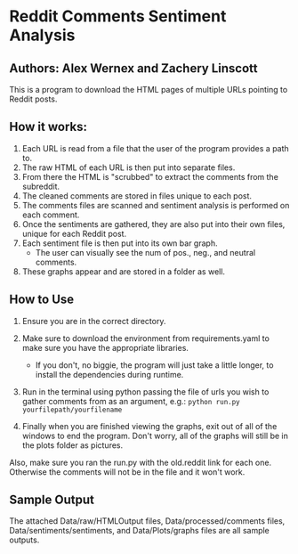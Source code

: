 # Reddit Comments Sentiment Analysis 

## Authors: Alex Wernex and Zachery Linscott

This is a program to download the HTML pages of multiple URLs pointing to Reddit posts.

## How it works:

1. Each URL is read from a file that the user of the program provides a path to.
2. The raw HTML of each URL is then put into separate files.
3. From there the HTML is "scrubbed" to extract the comments from the subreddit.  
4. The cleaned comments are stored in files unique to each post.
5. The comments files are scanned and sentiment analysis is performed on each comment.  
6. Once the sentiments are gathered, they are also put into their own files, unique for each Reddit post.
7. Each sentiment file is then put into its own bar graph.
   - The user can visually see the num of pos., neg., and neutral comments.  
8. These graphs appear and are stored in a folder as well.

## How to Use

1. Ensure you are in the correct directory.

2. Make sure to download the environment from requirements.yaml to make sure you have the appropriate libraries.
   - If you don't, no biggie, the program will just take a little longer, to install the dependencies during runtime.

4. Run in the terminal using python passing the file of urls you wish to gather comments from as an argument, e.g.: `python run.py yourfilepath/yourfilename`
   
5. Finally when you are finished viewing the graphs, exit out of all of the windows to end the program.
Don't worry, all of the graphs will still be in the plots folder as pictures. 

Also, make sure you ran the run.py with the old.reddit link for each one. Otherwise the comments will not be in the file and it won't work.

## Sample Output

The attached Data/raw/HTMLOutput files, Data/processed/comments files, Data/sentiments/sentiments, and Data/Plots/graphs files 
are all sample outputs.
